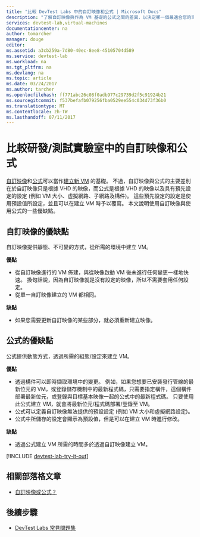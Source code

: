 ```yaml
---
title: "比較 DevTest Labs 中的自訂映像和公式 | Microsoft Docs"
description: "了解自訂映像與作為 VM 基礎的公式之間的差異，以決定哪一個最適合您的環境。"
services: devtest-lab,virtual-machines
documentationcenter: na
author: tomarcher
manager: douge
editor: 
ms.assetid: a3cb259a-7d80-40ec-8ee8-45105704d589
ms.service: devtest-lab
ms.workload: na
ms.tgt_pltfrm: na
ms.devlang: na
ms.topic: article
ms.date: 03/24/2017
ms.author: tarcher
ms.openlocfilehash: ff771abc26c08f0adb977c29739d2f5c91924b21
ms.sourcegitcommit: f537befafb079256fba0529ee554c034d73f36b0
ms.translationtype: MT
ms.contentlocale: zh-TW
ms.lasthandoff: 07/11/2017
---
```

# <a name="comparing-custom-images-and-formulas-in-devtest-labs"></a>比較研發/測試實驗室中的自訂映像和公式
[自訂映像](devtest-lab-create-template.md)和[公式](devtest-lab-manage-formulas.md)可以當作[建立新 VM](devtest-lab-add-vm-with-artifacts.md) 的基礎。 不過，自訂映像與公式的主要差別在於自訂映像只是根據 VHD 的映像，而公式是根據 VHD 的映像以及具有預先設定的設定 (例如 VM 大小、虛擬網路、子網路及構件)。 這些預先設定的設定是使用預設值所設定，並且可以在建立 VM 時予以覆寫。 本文說明使用自訂映像與使用公式的一些優缺點。

## <a name="custom-image-pros-and-cons"></a>自訂映像的優缺點
自訂映像提供靜態、不可變的方式，從所需的環境中建立 VM。 

**優點**

* 從自訂映像進行的 VM 佈建，與從映像啟動 VM 後未進行任何變更一樣地快速。 換句話說，因為自訂映像就是沒有設定的映像，所以不需要套用任何設定。 
* 從單一自訂映像建立的 VM 都相同。

**缺點**

* 如果您需要更新自訂映像的某些部分，就必須重新建立映像。  

## <a name="formula-pros-and-cons"></a>公式的優缺點
公式提供動態方式，透過所需的組態/設定來建立 VM。

**優點**

* 透過構件可以即時擷取環境中的變更。 例如，如果您想要已安裝發行管線的最新位元的 VM，或登錄儲存機制中的最新程式碼，只需要指定構件，這個構件部署最新位元，或登錄與目標基本映像一起的公式中的最新程式碼。 只要使用此公式建立 VM，就會將最新位元/程式碼部署/登錄至 VM。 
* 公式可以定義自訂映像無法提供的預設設定 (例如 VM 大小和虛擬網路設定)。 
* 公式中所儲存的設定會顯示為預設值，但是可以在建立 VM 時進行修改。 

**缺點**

* 透過公式建立 VM 所需的時間多於透過自訂映像建立 VM。

[!INCLUDE [devtest-lab-try-it-out](../../includes/devtest-lab-try-it-out.md)]

## <a name="related-blog-posts"></a>相關部落格文章
* [自訂映像或公式？](https://blogs.msdn.microsoft.com/devtestlab/2016/04/06/custom-images-or-formulas/)

## <a name="next-steps"></a>後續步驟
- [DevTest Labs 常見問題集](devtest-lab-faq.md)